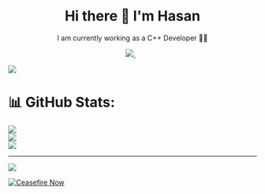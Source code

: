 <h1 align='center'>
  Hi there 👋 I'm Hasan
</h1>

<p align='center'>
  I am currently working as a C++ Developer 👨‍💻
</p>

<p align='center'>

<a href="https://bit.ly/HasanSheikh">
<img src="https://img.shields.io/badge/linkedin-%230077B5.svg?&style=for-the-badge&logo=linkedin&logoColor=white" />
  </a>&nbsp;&nbsp;

  [![](https://visitcount.itsvg.in/api?id=hasansheikh3&label=Profile%20Views&color=1&icon=5&pretty=true)](https://visitcount.itsvg.in)


# 📊 GitHub Stats:
  ![](https://github-readme-stats.vercel.app/api?username=hasansheikh3&theme=dark&hide_border=false&include_all_commits=true&count_private=true)<br/>
  ![](https://github-readme-streak-stats.herokuapp.com/?user=hasansheikh3&theme=dark&hide_border=false)<br/>
  ![](https://github-readme-stats.vercel.app/api/top-langs/?username=hasansheikh3&theme=dark&hide_border=false&include_all_commits=true&count_private=true&layout=compact)


---
  [![](https://visitcount.itsvg.in/api?id=natibiruk08&icon=2&color=0)](https://visitcount.itsvg.in)

  [![Ceasefire Now](https://badge.techforpalestine.org/default)](https://techforpalestine.org/learn-more)


  </p>
